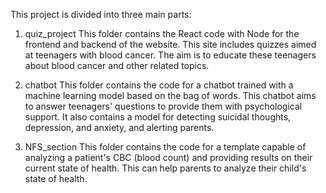 This project is divided into three main parts:

1. quiz_project
This folder contains the React code with Node for the frontend and backend of the website. This site includes quizzes aimed at teenagers with blood cancer. The aim is to educate these teenagers about blood cancer and other related topics.

2. chatbot
This folder contains the code for a chatbot trained with a machine learning model based on the bag of words. This chatbot aims to answer teenagers' questions to provide them with psychological support. It also contains a model for detecting suicidal thoughts, depression, and anxiety, and alerting parents.

3. NFS_section
This folder contains the code for a template capable of analyzing a patient's CBC (blood count) and providing results on their current state of health. This can help parents to analyze their child's state of health.



